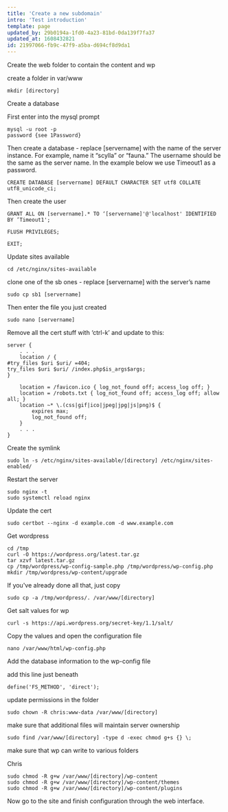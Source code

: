 ```yaml
---
title: 'Create a new subdomain'
intro: 'Test introduction'
template: page
updated_by: 29b0194a-1fd0-4a23-81bd-0da139f7fa37
updated_at: 1608432821
id: 21997066-fb9c-47f9-a5ba-d694cf8d9da1
---
```

Create the web folder to contain the content and wp

create a folder in var/www

```{bash}
mkdir [directory]
```

Create a database

First enter into the mysql prompt

```
mysql -u root -p
password {see 1Password}

```

Then create a database - replace [servername] with the name of the server instance. For example, name it “scylla” or “fauna.” The username should be the same as the server name. In the example below we use Timeout1 as a password.

```
CREATE DATABASE [servername] DEFAULT CHARACTER SET utf8 COLLATE utf8_unicode_ci;
```

Then create the user

```
GRANT ALL ON [servername].* TO ‘[servername]'@'localhost' IDENTIFIED BY ’Timeout1';
```

```
FLUSH PRIVILEGES;
```

```
EXIT;
```

Update sites available

```
cd /etc/nginx/sites-available
```

clone one of the sb ones - replace [servername] with the server’s name

```
sudo cp sb1 [servername]
```

Then enter the file you just created

```
sudo nano [servername]
```

Remove all the cert stuff with ‘ctrl-k’ and update to this:

```
server {
    . . .
    location / {
#try_files $uri $uri/ =404;
try_files $uri $uri/ /index.php$is_args$args;
}

    location = /favicon.ico { log_not_found off; access_log off; }
    location = /robots.txt { log_not_found off; access_log off; allow all; }
    location ~* \.(css|gif|ico|jpeg|jpg|js|png)$ {
        expires max;
        log_not_found off;
    }
    . . .
}
```

Create the symlink

```
sudo ln -s /etc/nginx/sites-available/[directory] /etc/nginx/sites-enabled/
```

Restart the server

```
sudo nginx -t
sudo systemctl reload nginx
```

Update the cert


```
sudo certbot --nginx -d example.com -d www.example.com
```


Get wordpress

```
cd /tmp
curl -O https://wordpress.org/latest.tar.gz
tar xzvf latest.tar.gz
cp /tmp/wordpress/wp-config-sample.php /tmp/wordpress/wp-config.php
mkdir /tmp/wordpress/wp-content/upgrade
```


If you've already done all that, just copy


```
sudo cp -a /tmp/wordpress/. /var/www/[directory]
```


Get salt values for wp


```
curl -s https://api.wordpress.org/secret-key/1.1/salt/
```


Copy the values and open the configuration file

```
nano /var/www/html/wp-config.php
```

Add the database information to the wp-config file

add this line just beneath

```
define('FS_METHOD', 'direct');
```

update permissions in the folder

```
sudo chown -R chris:www-data /var/www/[directory]
```

make sure that additional files will maintain server ownership

```
sudo find /var/www/[directory] -type d -exec chmod g+s {} \;
```
make sure that wp can write to various folders

Chris
```
sudo chmod -R g+w /var/www/[directory]/wp-content
sudo chmod -R g+w /var/www/[directory]/wp-content/themes
sudo chmod -R g+w /var/www/[directory]/wp-content/plugins
```

Now go to the site and finish configuration through the web interface.